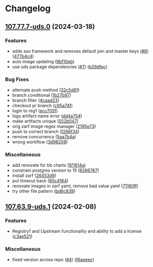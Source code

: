 # Changelog

## [107.77.7-uds.0](https://github.com/defenseunicorns/uds-package-artifactory/compare/v107.63.9-uds.1...v107.64.0-uds.1) (2024-03-18)


### Features

* adds sso framework and removes default join and master keys ([#8](https://github.com/defenseunicorns/uds-package-artifactory/issues/8)) ([477b4c4](https://github.com/defenseunicorns/uds-package-artifactory/commit/477b4c49dd0cfa1541a59502616386d723ef9284))
* auto image updating ([9bf10eb](https://github.com/defenseunicorns/uds-package-artifactory/commit/9bf10ebe14dc42dedbdff03ddea21be9a1fcd4d7))
* use uds package dependencies ([#7](https://github.com/defenseunicorns/uds-package-artifactory/issues/7)) ([b29dfec](https://github.com/defenseunicorns/uds-package-artifactory/commit/b29dfec2d300fede75c67084aed346afc3a00e31))


### Bug Fixes

* alternate push method ([32c5d81](https://github.com/defenseunicorns/uds-package-artifactory/commit/32c5d8198e396e71f39e77392a237046e1d89384))
* branch conditional ([1b27b97](https://github.com/defenseunicorns/uds-package-artifactory/commit/1b27b974b028636bd79106219acde4dc12828cec))
* branch filter ([4caad23](https://github.com/defenseunicorns/uds-package-artifactory/commit/4caad23df50ea7176b09fa61fe8879f467bd862a))
* checkout pr branch ([c95a74f](https://github.com/defenseunicorns/uds-package-artifactory/commit/c95a74f26fa4d19b2923824268d244743b2ff367))
* login to reg1 ([ecc705f](https://github.com/defenseunicorns/uds-package-artifactory/commit/ecc705feb792fd83baf37727a92006d0cbc006c3))
* logs artifact name error ([dd4a754](https://github.com/defenseunicorns/uds-package-artifactory/commit/dd4a754523403cfd9fb18b2d0c4982da9629d9d9))
* make artifacts unique ([552b047](https://github.com/defenseunicorns/uds-package-artifactory/commit/552b04728ac00d81745f5a039f95f953e56b9cd6))
* orig zarf image regex manager ([2195e73](https://github.com/defenseunicorns/uds-package-artifactory/commit/2195e738429b5713763ea3c337ccfc93b4033d34))
* push to correct branch ([f266f34](https://github.com/defenseunicorns/uds-package-artifactory/commit/f266f34b7fc2a97c5ac86ec47da8f4df446b3e6b))
* remove concurrency ([5aa7b4a](https://github.com/defenseunicorns/uds-package-artifactory/commit/5aa7b4a66443d6a4854aa6d7fb7a1e5ae090e1d4))
* wrong workflow ([3d98208](https://github.com/defenseunicorns/uds-package-artifactory/commit/3d98208d0e2f6992cc28de33e9394c9960e2b8ee))


### Miscellaneous

* add renovate for bb charts ([5f1614a](https://github.com/defenseunicorns/uds-package-artifactory/commit/5f1614a8600dbbfa29f0431593541c7c75a071da))
* constrain postgres version to 15 ([8266767](https://github.com/defenseunicorns/uds-package-artifactory/commit/8266767aaff414a583209a81975796df1fa9dba5))
* install zarf ([26453d9](https://github.com/defenseunicorns/uds-package-artifactory/commit/26453d932b648309a2979b569346be4a273603e2))
* put timeout back ([60c4164](https://github.com/defenseunicorns/uds-package-artifactory/commit/60c4164e3f6aa6a70b1080b92ab12a6618e18384))
* renovate images in zarf yaml, remove bad value yaml ([71180ff](https://github.com/defenseunicorns/uds-package-artifactory/commit/71180ff7d5dbcbbef38f7d8c8552722874c12dc8))
* try other file pattern ([bd6c839](https://github.com/defenseunicorns/uds-package-artifactory/commit/bd6c8396a3284d14e40b0841b07baac3ed287bf8))

## [107.63.9-uds.1](https://github.com/defenseunicorns/uds-package-artifactory/compare/v107.63.9-uds.0...v107.63.9-uds.1) (2024-02-08)


### Features

* Registry1 and Upstream functionality and ability to add a license ([c3ae521](https://github.com/defenseunicorns/uds-package-artifactory/commit/c3ae521f9f98d4afd3882d7d835dfe80672594b3))


### Miscellaneous

* fixed version across repo ([#4](https://github.com/defenseunicorns/uds-package-artifactory/issues/4)) ([f6aeeec](https://github.com/defenseunicorns/uds-package-artifactory/commit/f6aeeecf80606e68d951cb62d3c2e5aa1cf0cd3e))
